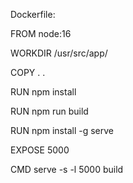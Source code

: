 Dockerfile:

FROM node:16

WORKDIR /usr/src/app/

COPY . .

RUN npm install

RUN npm run build

RUN npm install -g serve

EXPOSE 5000

CMD serve -s -l 5000 build

